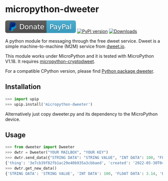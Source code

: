 # micropython-dweeter
[![PayPal Donate][paypal_img]][paypal_link]
[![PyPI version][pypi_img]][pypi_link]
[![Downloads][downloads_img]][downloads_link]

  [paypal_img]: https://github.com/jacklinquan/images/blob/master/paypal_donate_badge.svg
  [paypal_link]: https://www.paypal.me/jacklinquan
  [pypi_img]: https://badge.fury.io/py/micropython-dweeter.svg
  [pypi_link]: https://badge.fury.io/py/micropython-dweeter
  [downloads_img]: https://pepy.tech/badge/micropython-dweeter
  [downloads_link]: https://pepy.tech/project/micropython-dweeter

A python module for messaging through the free dweet service.
Dweet is a simple machine-to-machine (M2M) service from [dweet.io](https://dweet.io).

This module works under MicroPython and it is tested with MicroPython V1.18.
It requires [micropython-cryptodweet](https://github.com/jacklinquan/micropython-cryptodweet).

For a compatible CPython version, please find [Python package dweeter](https://github.com/jacklinquan/dweeter).

## Installation
``` Python
>>> import upip
>>> upip.install('micropython-dweeter')
```
Alternatively just copy dweeter.py and its dependency to the MicroPython device.

## Usage
``` python
>>> from dweeter import Dweeter
>>> dwtr = Dweeter("YOUR MAILBOX", "YOUR KEY")
>>> dwtr.send_data({"STRING DATA": "STRING VALUE", "INT DATA": 100, "FLOAT DATA": 3.14, "BOOL DATA": True})
{'thing': '3e7cb39f82fb1ac29e40b935a3cbbaed', 'created': '2022-05-30T04:15:54.787Z', 'content': {'68fcbe24759c8aeb21633df279049eb441eb7c7bcb8b4645f206f55f659fd198': '3aef3ed5ce517e4da35874b765c989256adf568525d43f8da6c2bab602ec5934c667da430fc4e43705699e57ced03d20a270fef33bfc7d1cc2b4f00255c794f00497d29717499ec0c2296b8b52fbef6e015ac0be42de9c8fdfb5f85a5455412cc14bb40acb0f9eaeb606a027b2de1acf94c630f86b5eac56add50048cad47fe5f1b2a699088153e0bf8aa3247192badc'}, 'transaction': '342e85f2-c4dc-4831-a746-e45f50885092'}
>>> dwtr.get_new_data()
{'STRING DATA': 'STRING VALUE', 'INT DATA': 100, 'FLOAT DATA': 3.14, 'BOOL DATA': True, 'remote_time': '2022-05-30T04:15:49.000Z', 'created_time': '2022-05-30T04:15:54.787Z'}
```
